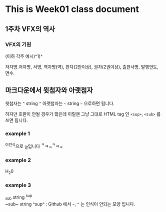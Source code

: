 # This is Week01 class document
## 1주차 VFX의 역사
### VFX의 기원

(이하 각주 예시)^1)^

저자명․저자명, 서명, 역자명(역), 판차(2판이상), 권차(2권이상), 출판사명, 발행연도, 면수.


## 마크다운에서 윗첨자와 아랫첨자

윗첨자는 `^` string `^`
아랫첨자는 `~` string `~`
으로하면 됩니다. 

하지만 호환이 안될 경우가 많은데 이럴땐
그냥 그대로 HTML tag 인 `<sup>`, `<sub>` 를 쓰면 됩니다.

### example 1

<sup>이런식</sup>으로 <sub>말</sub>입니다 <sup>ㅋ</sup>ㅋ<sub>ㅋ</sub><sup>ㅋ</sup>ㅋ<sub>ㅋ</sub>

### example 2

H<sub>2</sub>0

### example 3

<sub>sub</sub> string <sup>sup</sup>  
~sub~ string ^sup^ : Github 에서 `~`, `^` 는 인식이 안되는 모양 입니다.
